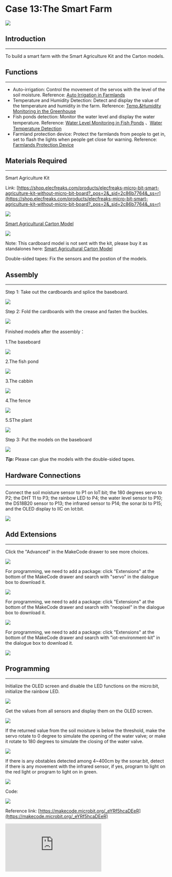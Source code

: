 # Case 13:The Smart Farm

![](./images/microbit-Smart-Agriculture-Kit-13-01.png)

##  Introduction
---
To build a smart farm with the Smart Agriculture Kit and the Carton models.

##  Functions
---

- Auto-irrigation: Control the movement of the servos with the level of the soil moisture.
    Reference: [Auto Irrigation in Farmlands](https://www.elecfreaks.com/learn-en/microbitKit/smart_agriculture_kit/microbit-Smart-Agriculture-Kit-case-01.html)
- Temperature and Humidity Detection: Detect and display the value of the temperature and humidity in the farm.
    Reference: [Temp.&Humidity Monitoring in the Greenhouse](https://www.elecfreaks.com/learn-en/microbitKit/smart_agriculture_kit/microbit-Smart-Agriculture-Kit-case-02.html)
- Fish ponds detection: Monitor the water level and display the water temperature.
    Reference: [Water Level Monitoring in Fish Ponds](https://www.elecfreaks.com/learn-en/microbitKit/smart_agriculture_kit/microbit-Smart-Agriculture-Kit-case-10.html) 、[Water Temperature Detection](hhttps://www.elecfreaks.com/learn-en/microbitKit/smart_agriculture_kit/microbit-Smart-Agriculture-Kit-case-05.html)
- Farmland protection device: Protect the farmlands from people to get in, set to flash the lights when people get close for warning.
    Reference: [Farmlands Protection Device](https://www.elecfreaks.com/learn-en/microbitKit/smart_agriculture_kit/microbit-Smart-Agriculture-Kit-case-04.html)


## Materials Required
---
Smart Agriculture Kit

Link: [https://shop.elecfreaks.com/products/elecfreaks-micro-bit-smart-agriculture-kit-without-micro-bit-board?_pos=2&_sid=2c86b7764&_ss=r](https://shop.elecfreaks.com/products/elecfreaks-micro-bit-smart-agriculture-kit-without-micro-bit-board?_pos=2&_sid=2c86b7764&_ss=r)

![](./images/microbit-Smart-Agriculture-Kit-case-01-02.png)

[Smart Agricultural Carton Model
](https://shop.elecfreaks.com/products/elecfreaks-smart-agriculture-carton-model?_pos=1&_psq=carton&_ss=e&_v=1.0)


![](./images/microbit-Smart-Agriculture-Kit-13-02.png)

Note: This cardboard model is not sent with the kit, please buy it as standalones here: [Smart Agricultural Carton Model
](https://shop.elecfreaks.com/products/elecfreaks-smart-agriculture-carton-model?_pos=1&_psq=carton&_ss=e&_v=1.0)

Double-sided tapes: Fix the sensors and the postion of the models.

## Assembly
---
Step 1: Take out the cardboards and splice the baseboard.

![](./images/microbit-Smart-Agriculture-Kit-13-03.png)

Step 2: Fold the cardboards with the crease and fasten the buckles.

![](./images/microbit-Smart-Agriculture-Kit-13-04.png)

Finished models after the assembly：

1.The baseboard

  ![](./images/microbit-Smart-Agriculture-Kit-13-05.png)

2.The fish pond

  ![](./images/microbit-Smart-Agriculture-Kit-13-06.png)

3.The cabbin

  ![](./images/microbit-Smart-Agriculture-Kit-13-07.png)

4.The fence

  ![](./images/microbit-Smart-Agriculture-Kit-13-08.png)

5.SThe plant

  ![](./images/microbit-Smart-Agriculture-Kit-13-09.png)

Step 3: Put the models on the baseboard

![](./images/microbit-Smart-Agriculture-Kit-13-10.png)

***Tip:*** Please can glue the models with the double-sided tapes.

## Hardware Connections
---
Connect the soil moisture sensor to P1 on IoT:bit;
the 180 degrees servo to P2;
the DHT 11 to P3;
the rainbow LED to P4;
the water level sensor to P10;
the DS18B20 sensor to P13;
the infrared sensor to P14;
the sonar:bi to P15;
and the OLED display to IIC on Iot:bit.

![](./images/microbit-Smart-Agriculture-Kit-13-11.png)

## Add Extensions
---
Click the "Advanced" in the MakeCode drawer to see more choices.

![](./images/microbit-Smart-Agriculture-Kit-case-01-04.png)

For programming, we need to add a package: click "Extensions" at the bottom of the MakeCode drawer and search with "servo" in the dialogue box to download it.

![](./images/microbit-Smart-Agriculture-Kit-case-01-06.png)

For programming, we need to add a package: click "Extensions" at the bottom of the MakeCode drawer and search with "neopixel" in the dialogue box to download it.

![](./images/microbit-Smart-Agriculture-Kit-case-03-06.png)

For programming, we need to add a package: click "Extensions" at the bottom of the MakeCode drawer and search with "iot-environment-kit" in the dialogue box to download it.

![](./images/microbit-Smart-Agriculture-Kit-case-01-05.png)

## Programming
---
Initialize the OLED screen and disable the LED functions on the micro:bit, initialize the rainbow LED.

![](./images/microbit-Smart-Agriculture-Kit-13-12.png)

Get the values from all sensors and display them on the OLED screen.

![](./images/microbit-Smart-Agriculture-Kit-13-13.png)

If the returned value from the soil moisture is below the threshold, make the servo rotate to 0 degree to simulate the opening of the water valve; or make it rotate to 180 degrees to simulate the closing of the water valve.

![](./images/microbit-Smart-Agriculture-Kit-13-14.png)

If there is any obstables detected among 4~400cm by the sonar:bit, detect if there is any movement with the infrared sensor, if yes, program to light on the red light or program to light on in green.

![](./images/microbit-Smart-Agriculture-Kit-13-15.png)

Code:

![](./images/microbit-Smart-Agriculture-Kit-13-16.png)


Reference link: [https://makecode.microbit.org/_eYRf5hcaDEeR](https://makecode.microbit.org/_eYRf5hcaDEeR)

<div
    style={{
        position: 'relative',
        paddingBottom: '60%',
        overflow: 'hidden',
    }}
>
    <iframe
        src="https://makecode.microbit.org/_eYRf5hcaDEeR"
        frameborder="0"
        sandbox="allow-popups allow-forms allow-scripts allow-same-origin"
        style={{
            position: 'absolute',
            width: '100%',
            height: '100%',
        }}
    />
</div>

##  Result
---
The values of the soil moisture, the temperature and humidity of the farmland, the water level and the water temperature shall be displayed on the OLED screen.
If the value of the soil moisture is below the threshold, the device would turn on the water valve for irrigating; or it's in the close status to save water.
If there is any one getting closer, the rainbow LED lights on in red for warning; or it light on in green.

**Tip**: As the models are made of paper, please prepare with water-proofs solutions if your project needs water. For example: we can put a plastix box inside of the fish ponds for protection.
